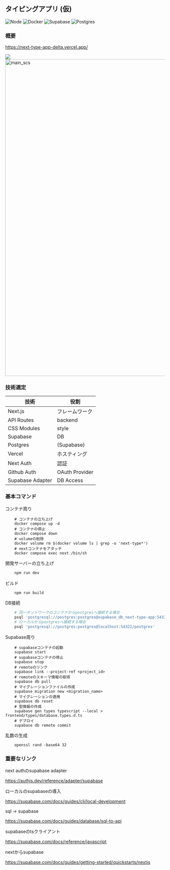 ## タイピングアプリ (仮)
<!-- ロゴとラベルの色はここから https://simpleicons.org -->
![Node](https://img.shields.io/badge/Node-1.19-339933?logo=nodedotjs)
![Docker](https://img.shields.io/badge/Docker-v24.0.5-2496ED?logo=docker)
![Supabase](https://img.shields.io/badge/Supabase-1.100.1-3FCF8E?logo=supabase)
![Postgres](https://img.shields.io/badge/Postgres-16.1-4169E1?logo=postgresql)
<!-- ![Next CI](https://github.com/tf63/grapescript/actions/workflows/next.yml/badge.svg) -->

### 概要



https://next-type-app-delta.vercel.app/

 <img src="https://skillicons.dev/icons?i=ts,next,vercel,supabase,postgres,docker">
<img width="999" alt="main_scs" src="https://github.com/tf63/next-type-app/assets/74246282/272287a3-b398-481e-a492-c0057448379c">


### 技術選定
| 技術 | 役割 |
| -- | -- |
| Next.js | フレームワーク|
| API Routes | backend |
| CSS Modules | style |
| Supabase | DB |
| Postgres | (Supabase) |
| Vercel | ホスティング |
| Next Auth | 認証 |
| Github Auth | OAuth Provider |
| Supabase Adapter | DB Access |
 
### 基本コマンド
コンテナ周り
```
    # コンテナの立ち上げ
    docker compose up -d
    # コンテナの停止
    docker compose down
    # volumeの削除
    docker volume rm $(docker volume ls | grep -o 'next-type*')
    # nextコンテナをアタッチ
    docker compose exec next /bin/sh
```

開発サーバーの立ち上げ
```bash
    npm run dev
```

ビルド
```bash
    npm run build
```

DB接続
```bash
    # 同一ネットワークのコンテナからpostgresへ接続する場合
    psql 'postgresql://postgres:postgres@supabase_db_next-type-app:5432/postgres'
    # ローカルからpostgresへ接続する場合
    psql 'postgresql://postgres:postgres@localhost:54322/postgres'
```

Supabase周り
```
    # supabaseコンテナの起動
    supabase start
    # supabaseコンテナの停止
    supabase stop
    # remoteのリンク
    supabase link --project-ref <project_id>
    # remoteのスキーマ情報の取得
    supabase db pull
    # マイグレーションファイルの作成
    supabase migration new <migration_name>
    # マイグレーションの適用
    supabase db reset
    # 型情報の作成
    supabase gen types typescript --local > frontend/types/database.types.d.ts 
    # デプロイ
    supabase db remote commit
```

乱数の生成
```
    openssl rand -base64 32
```

### 重要なリンク

next authのsupabase adapter

https://authjs.dev/reference/adapter/supabase

ローカルのsupabaseの導入

https://supabase.com/docs/guides/cli/local-development

sql -> supabase

https://supabase.com/docs/guides/database/sql-to-api

supabaseのtsクライアント

https://supabase.com/docs/reference/javascript

nextからsupabase

https://supabase.com/docs/guides/getting-started/quickstarts/nextjs
